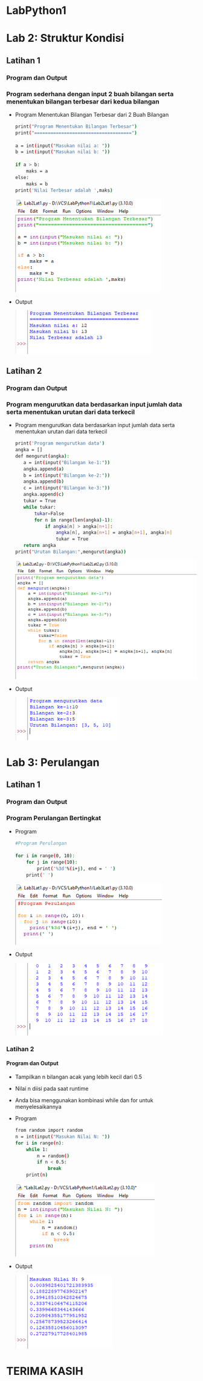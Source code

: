 # LabPython1
# Lab 2: Struktur Kondisi
## Latihan 1
### Program dan Output
### Program sederhana dengan input 2 buah bilangan serta menentukan bilangan terbesar dari kedua bilangan
- Program Menentukan Bilangan Terbesar dari 2 Buah Bilangan

    ```bash
    print("Program Menentukan Bilangan Terbesar")
    print("====================================")

    a = int(input("Masukan nilai a: "))
    b = int(input("Masukan nilai b: "))

    if a > b:
        maks = a
    else:
        maks = b
    print('Nilai Terbesar adalah ',maks)
    ```
    ![IMG 1](screenshoot/Lab2Lat1.3.png)

- Output

    ![IMG 2](screenshoot/Lab2Lat1.2.png)

## Latihan 2
### Program dan Output
### Program mengurutkan data berdasarkan input jumlah data serta menentukan urutan dari data terkecil
- Program mengurutkan data berdasarkan input jumlah data serta menentukan urutan dari data terkecil

     ```bash
    print('Program mengurutkan data')
    angka = []
    def mengurut(angka):
        a = int(input("Bilangan ke-1:"))
        angka.append(a)
        b = int(input("Bilangan ke-2:"))
        angka.append(b)
        c = int(input("Bilangan ke-3:"))
        angka.append(c)
        tukar = True
        while tukar:
            tukar=False
            for n in range(len(angka)-1):
                if angka[n] > angka[n+1]:
                    angka[n], angka[n+1] = angka[n+1], angka[n]
                    tukar = True
        return angka
    print("Urutan Bilangan:",mengurut(angka))
    ```
    ![IMG 3](screenshoot/Lab2Lat2.1.png)

- Output

    ![IMG 4](screenshoot/Lab2Lat2.2.png)

# Lab 3: Perulangan
## Latihan 1
### Program dan Output
### Program Perulangan Bertingkat
- Program

    ```bash
    #Program Perulangan

    for i in range(0, 10):
        for j in range(10):
            print('%3d'%(i+j), end = ' ')
        print(' ')
    ```

    ![IMG 5](screenshoot/Lab3Lat1.1.png)

- Output

    ![IMG 6](screenshoot/Lab3Lat1.2.png)

### Latihan 2
#### Program dan Output
- Tampilkan n bilangan acak yang lebih kecil dari 0.5
- Nilai n diisi pada saat runtime
- Anda bisa menggunakan kombinasi while dan for untuk menyelesaikannya

- Program 

    ```bash
    from random import random
    n = int(input("Masukan Nilai N: "))
    for i in range(n):
        while 1:
            n = random()
            if n < 0.5:
                break
        print(n)
    ```
   ![IMG 7](screenshoot/Lab3Lat2.1.png) 

- Output

    ![IMG 8](screenshoot/Lab3Lat2.2.png) 

# TERIMA KASIH